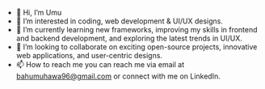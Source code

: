 - 👋 Hi, I’m Umu
- 👀 I’m interested in coding, web development & UI/UX designs.
- 🌱 I’m currently learning new frameworks, improving my skills in frontend and backend development, and exploring the latest trends in UI/UX.
- 💞️ I’m looking to collaborate on exciting open-source projects, innovative web applications, and user-centric designs.
- 📫 How to reach me you can reach me via email at bahumuhawa96@gmail.com or connect with me on LinkedIn.

<!---
bahumuhawa/bahumuhawa is a ✨ special ✨ repository because its `README.md` (this file) appears on your GitHub profile.
You can click the Preview link to take a look at your changes.
--->
